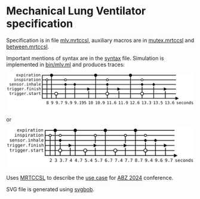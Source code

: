 # Mechanical Lung Ventilator specification

Specification is in file [mlv.mrtccsl](mlv.mrtccsl), auxiliary macros are in [mutex.mrtccsl](mutex.mrtccsl) and [between.mrtccsl](between.mrtccsl).

Important mentions of syntax are in the [syntax](syntax.md) file. Simulation is implemented in [bin/mlv.ml](bin/mlv.ml) and produces traces:

![Trace](./trace.svg)

or

![Trace 2](./trace2.svg)

Uses [MRTCCSL](https://github.com/PaulRaUnite/mrtccsl) to describe the [use case](https://github.com/foselab/abz2024_casestudy_MLV/blob/52c618e676a808592e4c92dc950e7629bb0eb67d/Mechanical_Lung_Ventilator%201_5.pdf) for [ABZ 2024](https://abz-conf.org/site/2024/casestudy/) conference.


SVG file is generated using [svgbob](https://github.com/ivanceras/svgbob/).

